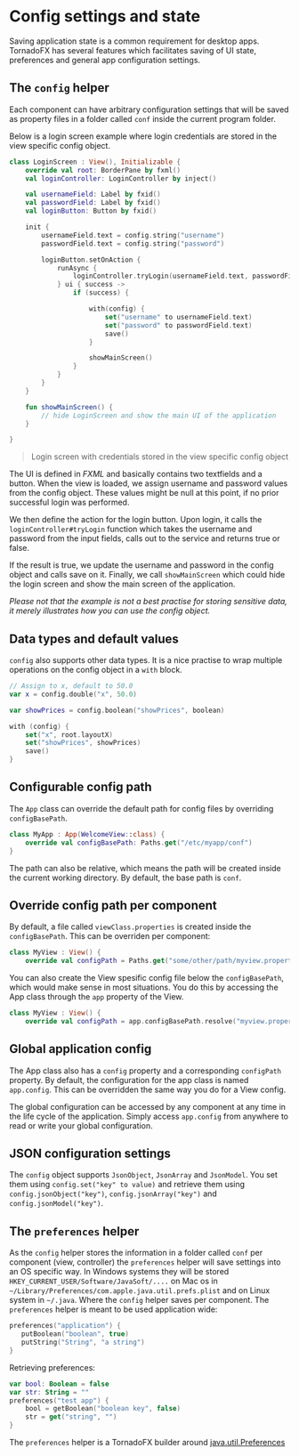 # Config settings and state

Saving application state is a common requirement for desktop apps. TornadoFX has several features which facilitates saving of UI state, preferences and general app configuration settings.

## The `config` helper

Each component can have arbitrary configuration settings that will be saved as property files in a folder called `conf` inside the current program folder.

Below is a login screen example where login credentials are stored in the view specific config object.

```kotlin
class LoginScreen : View(), Initializable {
    override val root: BorderPane by fxml()
    val loginController: LoginController by inject()

    val usernameField: Label by fxid()
    val passwordField: Label by fxid()
    val loginButton: Button by fxid()

    init {
        usernameField.text = config.string("username")
        passwordField.text = config.string("password")

        loginButton.setOnAction {
            runAsync {
                loginController.tryLogin(usernameField.text, passwordField.text)
            } ui { success ->
                if (success) {

                    with(config) {
                        set("username" to usernameField.text)
                        set("password" to passwordField.text)
                        save()
                    }

                    showMainScreen()
                }
            }
        }
    }

    fun showMainScreen() {
        // hide LoginScreen and show the main UI of the application
    }

}
```
> Login screen with credentials stored in the view specific config object

The UI is defined in *FXML* and basically contains two textfields and a button. When the view is loaded, we assign username and password values from the config object. These values might be null at this point, if no prior successful login was performed.

We then define the action for the login button. Upon login, it calls the `loginController#tryLogin` function which takes the username and password from the input fields, calls out to the service and returns true or false.

If the result is true, we update the username and password in the config object and calls save on it. Finally, we call `showMainScreen` which could hide the login screen and show the main screen of the application.

_Please not that the example is not a best practise for storing sensitive data, it merely illustrates how you can use the config object._

## Data types and default values

`config` also supports other data types. It is a nice practise to wrap multiple operations on the config object in a `with` block.

```kotlin
// Assign to x, default to 50.0
var x = config.double("x", 50.0)

var showPrices = config.boolean("showPrices", boolean)

with (config) {
    set("x", root.layoutX)
    set("showPrices", showPrices)
    save()
}
```

## Configurable config path

The `App` class can override the default path for config files by overriding `configBasePath`.

```kotlin
class MyApp : App(WelcomeView::class) {
    override val configBasePath: Paths.get("/etc/myapp/conf")
}
```

The path can also be relative, which means the path will be created inside the current working directory. By default, the base path is `conf`.

## Override config path per component

By default, a file called `viewClass.properties` is created inside the `configBasePath`. This can be overriden per component:

```kotlin
class MyView : View() {
    override val configPath = Paths.get("some/other/path/myview.properties")
```

You can also create the View spesific config file below the `configBasePath`, which would make sense in most situations. You do this by accessing the App class through the `app` property of the View.

```kotlin
class MyView : View() {
    override val configPath = app.configBasePath.resolve("myview.properties")
```

## Global application config

The App class also has a `config` property and a corresponding `configPath` property. By default, the configuration for the app class is named `app.config`. This can be overridden the same way you do for a View config.

The global configuration can be accessed by any component at any time in the life cycle of the application. Simply access `app.config` from anywhere to read or write your global configuration.

## JSON configuration settings

The `config` object supports `JsonObject`, `JsonArray` and `JsonModel`. You set them using `config.set("key" to value)` and retrieve them using `config.jsonObject("key")`, `config.jsonArray("key")` and `config.jsonModel("key")`.

## The `preferences` helper

As the `config` helper stores the information in a folder called `conf` per component (view, controller) the `preferences` helper will save settings into an OS specific way. In Windows systems they will be stored `HKEY_CURRENT_USER/Software/JavaSoft/....` on Mac os in `~/Library/Preferences/com.apple.java.util.prefs.plist` and on Linux system in `~/.java`. Where the `config` helper saves per component. The `preferences` helper is meant to be used application wide:

```kotlin
preferences("application") {
   putBoolean("boolean", true)
   putString("String", "a string")
}
```
Retrieving preferences:

```kotlin
var bool: Boolean = false
var str: String = ""
preferences("test app") {
    bool = getBoolean("boolean key", false)
    str = get("string", "")
}
```

The `preferences` helper is a TornadoFX builder around [java.util.Preferences](http://docs.oracle.com/javase/8/docs/technotes/guides/preferences/overview.html)
